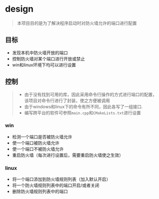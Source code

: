 # design

>本项目目的是为了解决程序启动时对防火墙允许的端口进行配置
## 目标
- 发现本机中防火墙开放的端口
- 控制防火墙对某个端口进行开放或禁止
- win和linux环境下均可以进行设置

## 控制
>- 由于没有找到可用的库，因此采用命令行操作的方式进行端口的配置，该项目对命令行进行了封装，使之方便被调用
>- 由于windows和linux下的命令有所不同，因此各写了一组接口.
>- 编写跨平台的软件可参照`main.cpp`和`CMakeLists.txt`进行设置

### win
- 检测一个端口是否被防火墙允许
- 使一个端口被防火墙允许
- 使一个端口不被防火墙允许
- 重启防火墙（每次进行设置后，需要重启防火墙使之生效）

### linux
- 将一个端口添加到防火墙规则列表（加入默认开启）
- 将一个防火墙规则列表中的端口开启/或者关闭
- 删除防火墙规则列表中的端口
